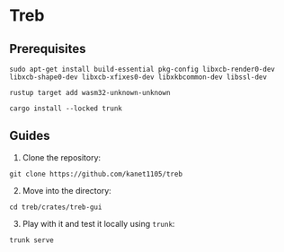 # Treb

## Prerequisites
```
sudo apt-get install build-essential pkg-config libxcb-render0-dev libxcb-shape0-dev libxcb-xfixes0-dev libxkbcommon-dev libssl-dev
```

```
rustup target add wasm32-unknown-unknown
```

```
cargo install --locked trunk
```

## Guides
1. Clone the repository:
```
git clone https://github.com/kanet1105/treb
```

2. Move into the directory:
```
cd treb/crates/treb-gui
```

3. Play with it and test it locally using `trunk`:
```
trunk serve
```

